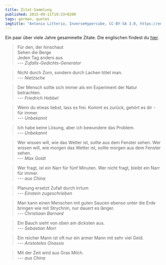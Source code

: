 ```yaml
---
title: Zitat-Sammlung
published: 2015-09-11T19:33+0200
tags: german, quotes
imgtitle: "Antonio Litterio, InverseHypercube, CC-BY-SA 3.0, https://en.wikipedia.org/wiki/File:Stipula_fountain_pen.jpg"
---
```


Ein paar über viele Jahre gesammelte Zitate. Die englischen findest du [hier](/quotes/).

> Für den, der hinschaut  
> Sehen die Berge  
> Jeden Tag anders aus  
> --- *Zufalls-Gedichts-Generator*

> Nicht durch Zorn, sondern durch Lachen tötet man.  
> --- *Nietzsche*

> Der Mensch sollte sich immer als ein Experiment der Natur betrachten.  
> --- *Friedrich Hebbel*

> Wenn du etwas liebst, lass es frei. Kommt es zurück, gehört es dir - für immer.  
> --- *Unbekannt*

> Ich habe keine Lösung, aber ich bewundere das Problem.  
> --- *Unbekannt*

> Wer wissen will, wie das Wetter ist, sollte aus dem Fenster sehen. Wer wissen will, wie morgen das Wetter ist, sollte morgen aus dem Fenster sehen.  
> --- *Max Goldt*

> Wer fragt, ist ein Narr für fünf Minuten. Wer nicht fragt, bleibt ein Narr für immer.  
> --- *aus China*

> Planung ersetzt Zufall durch Irrtum  
> --- *Einstein zugeschrieben*

> Man kann einen Menschen mit guten Saucen ebenso unter die Erde bringen wie mit Strychnin, nur dauert es länger.  
> --- *Christiaan Barnard*

> Ein Bauch sieht von oben am dicksten aus.  
> --- *Sebastian Morr*

> Ein reicher Mann ist oft nur ein armer Mann mit sehr viel Geld.  
> --- *Aristoteles Onassis*

> Mit der Zeit wird aus Gras Milch.  
> --- *aus China*

